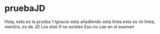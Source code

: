 # pruebaJD
Hola, esto es la prueba 1
Ignacio esta añadiendo esta linea
esta es mi linea, mentira, es de JD
Los else if no existen
Eso no cae en el examen
